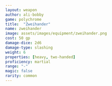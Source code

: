 ```yaml
---
layout: weapon
author: ali-bobby
game: polychrome
title:  "Zweihander"
name: zweihander
image: assets/images/equipment/zweihander.png
cost: 50 gp
damage-dice: 2d6
damage-type: slashing
weight: 6
properties: [heavy, two-handed]
proficiency: martial
range: "-"
magic: false
rarity: common
---
```

